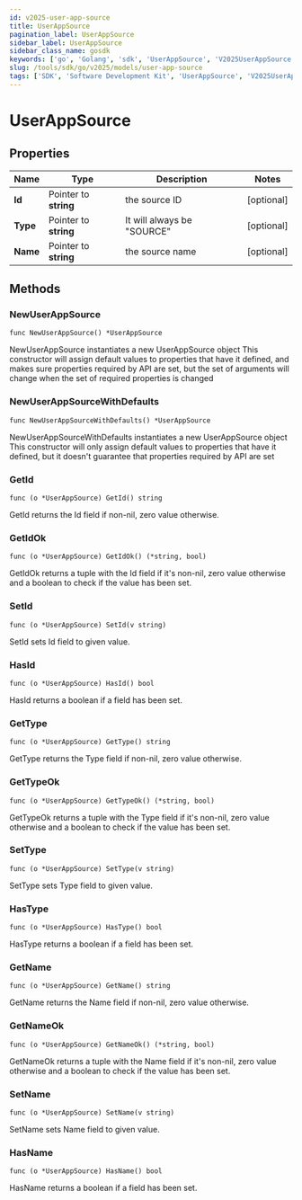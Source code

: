 ```yaml
---
id: v2025-user-app-source
title: UserAppSource
pagination_label: UserAppSource
sidebar_label: UserAppSource
sidebar_class_name: gosdk
keywords: ['go', 'Golang', 'sdk', 'UserAppSource', 'V2025UserAppSource'] 
slug: /tools/sdk/go/v2025/models/user-app-source
tags: ['SDK', 'Software Development Kit', 'UserAppSource', 'V2025UserAppSource']
---
```


# UserAppSource

## Properties

Name | Type | Description | Notes
------------ | ------------- | ------------- | -------------
**Id** | Pointer to **string** | the source ID | [optional] 
**Type** | Pointer to **string** | It will always be \"SOURCE\" | [optional] 
**Name** | Pointer to **string** | the source name | [optional] 

## Methods

### NewUserAppSource

`func NewUserAppSource() *UserAppSource`

NewUserAppSource instantiates a new UserAppSource object
This constructor will assign default values to properties that have it defined,
and makes sure properties required by API are set, but the set of arguments
will change when the set of required properties is changed

### NewUserAppSourceWithDefaults

`func NewUserAppSourceWithDefaults() *UserAppSource`

NewUserAppSourceWithDefaults instantiates a new UserAppSource object
This constructor will only assign default values to properties that have it defined,
but it doesn't guarantee that properties required by API are set

### GetId

`func (o *UserAppSource) GetId() string`

GetId returns the Id field if non-nil, zero value otherwise.

### GetIdOk

`func (o *UserAppSource) GetIdOk() (*string, bool)`

GetIdOk returns a tuple with the Id field if it's non-nil, zero value otherwise
and a boolean to check if the value has been set.

### SetId

`func (o *UserAppSource) SetId(v string)`

SetId sets Id field to given value.

### HasId

`func (o *UserAppSource) HasId() bool`

HasId returns a boolean if a field has been set.

### GetType

`func (o *UserAppSource) GetType() string`

GetType returns the Type field if non-nil, zero value otherwise.

### GetTypeOk

`func (o *UserAppSource) GetTypeOk() (*string, bool)`

GetTypeOk returns a tuple with the Type field if it's non-nil, zero value otherwise
and a boolean to check if the value has been set.

### SetType

`func (o *UserAppSource) SetType(v string)`

SetType sets Type field to given value.

### HasType

`func (o *UserAppSource) HasType() bool`

HasType returns a boolean if a field has been set.

### GetName

`func (o *UserAppSource) GetName() string`

GetName returns the Name field if non-nil, zero value otherwise.

### GetNameOk

`func (o *UserAppSource) GetNameOk() (*string, bool)`

GetNameOk returns a tuple with the Name field if it's non-nil, zero value otherwise
and a boolean to check if the value has been set.

### SetName

`func (o *UserAppSource) SetName(v string)`

SetName sets Name field to given value.

### HasName

`func (o *UserAppSource) HasName() bool`

HasName returns a boolean if a field has been set.


